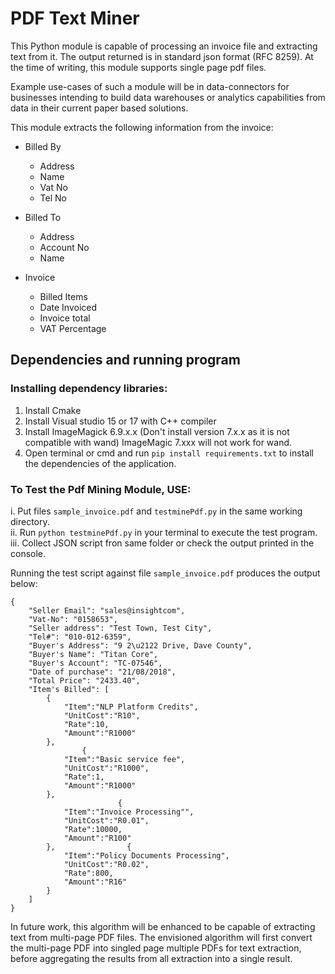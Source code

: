 # PDF Text Miner
This Python module is capable of processing an invoice file and extracting text from it. The output returned is in standard json format (RFC 8259). At the time of writing, this module supports single page pdf files.

Example use-cases of such a module will be in data-connectors for businesses intending to build data warehouses or analytics capabilities from data in their current paper based solutions. 

This module extracts the following information from the invoice: 
* Billed By
    * Address
    * Name
    * Vat No
    * Tel No

* Billed To
    * Address
    * Account No
    * Name

* Invoice
    * Billed Items
    * Date Invoiced
    * Invoice total   
    * VAT Percentage

## Dependencies and running program

### Installing dependency libraries:
1. Install Cmake <br/>
2. Install Visual studio 15 or 17 with C++ compiler <br/>
3. Install ImageMagick 6.9.x.x (Don't install version 7.x.x as it is not compatible with wand) ImageMagic 7.xxx will not work for wand. <br/>
4. Open terminal or cmd and run ```pip install requirements.txt``` to install the dependencies of the application.<br/>

### To Test the Pdf Mining Module, USE: 
i. Put files `sample_invoice.pdf` and `testminePdf.py` in the same working directory. <br/>
ii. Run `python testminePdf.py` in your terminal to execute the test program.<br/>
iii. Collect JSON script fron same folder or check the output printed in the console. <br/>

Running the test script against file `sample_invoice.pdf` produces the output below: 
```
{
    "Seller Email": "sales@insightcom",
    "Vat-No": "0158653",
    "Seller address": "Test Town, Test City",
    "Tel#": "010-012-6359",
    "Buyer's Address": "9 2\u2122 Drive, Dave County",
    "Buyer's Name": "Titan Core",
    "Buyer's Account": "TC-07546",
    "Date of purchase": "21/08/2018",
    "Total Price": "2433.40",
    "Item's Billed": [
        {
            "Item":"NLP Platform Credits",
            "UnitCost":"R10",
            "Rate":10,
            "Amount":"R1000"
        }, 
                {
            "Item":"Basic service fee",
            "UnitCost":"R1000",
            "Rate":1,
            "Amount":"R1000"
        },
                        {
            "Item":"Invoice Processing"",
            "UnitCost":"R0.01",
            "Rate":10000,
            "Amount":"R100"
        },                {
            "Item":"Policy Documents Processing",
            "UnitCost":"R0.02",
            "Rate":800,
            "Amount":"R16"
        }
    ]
}
```

In future work, this algorithm will be enhanced to be capable of extracting text from multi-page PDF files. The envisioned algorithm will first convert the multi-page PDF into singled page multiple PDFs for text extraction, before aggregating the results from all extraction into a single result.

